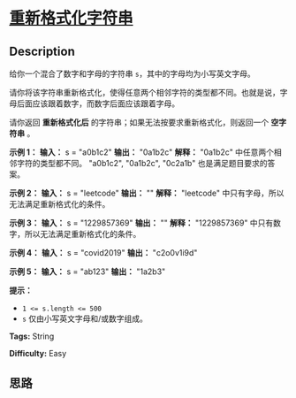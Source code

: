 # [重新格式化字符串][title]

## Description

给你一个混合了数字和字母的字符串 `s`，其中的字母均为小写英文字母。

请你将该字符串重新格式化，使得任意两个相邻字符的类型都不同。也就是说，字母后面应该跟着数字，而数字后面应该跟着字母。

请你返回 **重新格式化后** 的字符串；如果无法按要求重新格式化，则返回一个 **空字符串** 。



**示例 1：**
            **输入：** s = "a0b1c2"    **输出：** "0a1b2c"    **解释：** "0a1b2c" 中任意两个相邻字符的类型都不同。 "a0b1c2", "0a1b2c", "0c2a1b" 也是满足题目要求的答案。    

**示例 2：**
            **输入：** s = "leetcode"    **输出：** ""    **解释：** "leetcode" 中只有字母，所以无法满足重新格式化的条件。    

**示例 3：**
            **输入：** s = "1229857369"    **输出：** ""    **解释：** "1229857369" 中只有数字，所以无法满足重新格式化的条件。    

**示例 4：**
            **输入：** s = "covid2019"    **输出：** "c2o0v1i9d"    

**示例 5：**
            **输入：** s = "ab123"    **输出：** "1a2b3"    



**提示：**

  * `1 <= s.length <= 500`
  * `s` 仅由小写英文字母和/或数字组成。


**Tags:** String

**Difficulty:** Easy

## 思路

[title]: https://leetcode-cn.com/problems/reformat-the-string
